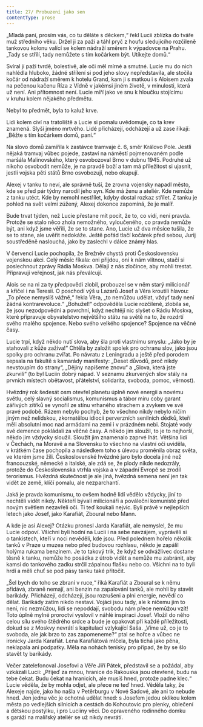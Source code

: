 ```yaml
---
title: 27/ Probuzení jako sen
contentType: prose
---
```


<section>

„Mladá paní, prosím vás, co tu děláte s děckem,“ řekl Lucii zblízka do tváře muž středního věku. Držel ji za paži a táhl pryč z houfu sledujícího rozčileně tankovou kolonu valící se kolem nádraží směrem k výpadovce na Prahu. „Tady se střílí, tady nemůžete s tím kočárkem být. Utíkejte domů.“

Svíral jí paži tvrdě, bolestivě, ale oči měl mírné a smutné. Lucie mu do nich nahlédla hluboko, žádné střílení si pod jeho slovy nepředstavila, ale stočila kočár od nádraží směrem k hotelu Grand, kam ji s matkou i s Aloisem zvala na pečenou kačenu Ríza z Vídně v jakémsi jiném životě, v minulosti, která už není. Ani přítomnost není. Lucie míří jako ve snu k hloučku stojícímu v kruhu kolem nějakého předmětu.

Nebyl to předmět, byla to kaluž krve.

Lidi kolem civí na tratoliště a Lucie si pomalu uvědomuje, co ta krev znamená. Slyší jméno mrtvého. Lidé přicházejí, odcházejí a už zase říkají: „Běžte s tím kočárkem domů, paní.“

Na slovo domů zamířila k zastávce tramvaje č. 6, směr Královo Pole. Jestli nějaká tramvaj vůbec pojede, zastaví na náměstí pojmenovaném podle maršála Malinovského, který osvobozoval Brno v dubnu 1945. Podruhé už nikoho osvobodit nemůže, je na pravdě boží a tam má příležitost si ujasnit, jestli vojska pěti států Brno osvobozují, nebo okupují.

Alexej v tanku to neví, ale správně tuší, že zrovna vojensky napadl město, kde se před pár týdny narodil jeho syn. Kde má ženu a ateliér. Kde nemůže z tanku utéct. Kde by nemohl nestřílet, kdyby dostal rozkaz střílet. Z tanku je pohled na svět velmi zúžený, Alexej dokonce zapomíná, že je malíř.

</section>

<section>

Bude trvat týden, než Lucie přestane mít pocit, že to, co vidí, není pravda. Protože se stalo něco zhola nemožného, vyloučeného, co pravda nemůže být, ani když jsme věřili, že se to stane. Ano, Lucie už dva měsíce tušila, že se to stane, ale uvěřit nedokáže. Ještě pořád tlačí kočárek před sebou, Jurij soustředěně naslouchá, jako by zaslechl v dálce známý hlas.

</section>

<section>

V červenci Lucie pochopila, že Brežněv chystá proti Československu vojenskou akci. Celý měsíc říkala: oni přijdou, oni k nám vlítnou, stačí si poslechnout zprávy Rádia Moskva. Dělají z nás zločince, aby mohli trestat. Připravují veřejnost, jak nás převálcují.

Alois se na ni za ty předpovědi zlobil, probouzel se v něm starý milicionář a křičel i na Teresii. O poschodí výš u Lazarů Josef a Věra kroutili hlavou: „To přece nemyslíš vážně,“ řekla Věra, „to nemůžou udělat, vždyť tady není žádná kontrarevoluce.“ „Bohužel!“ odpověděla Lucie rozčileně, zlobila se, že jsou nezodpovědní a povrchní, když nechtějí nic slyšet o Rádiu Moskva, které připravuje obyvatelstvo největšího státu na světě na to, že rozdrtí svého malého spojence. Nebo svého velkého spojence? Spojence na věčné časy.

</section>

<section>

Lucie trpí, když někdo nutí slova, aby šla proti vlastnímu smyslu: „Jako by je stahovali z kůže zaživa!“ Chtěla by založit spolek pro ochranu slov, jako jsou spolky pro ochranu zvířat. Po návratu z Leningradu a ještě před porodem sepsala na fakultě s kamarády manifesty: „Deset důvodů, proč nikdy nevstoupím do strany“, „Dějiny napíšeme znovu“ a „Slova, která jste zkurvili“ (to byl Luciin dobrý nápad. V seznamu zkurvených slov stály na prvních místech obětavost, přátelství, solidarita, svoboda, pomoc, věrnost).

Hvězdný rok šedesát osm otevřel planetu úplně nové energii a novému světlu, celý slavný socialismus, komunismus a tábor míru coby garant zářivých zítřků se vynořil ze stínu vrhaného strachem a zvykem ve své pravé podobě. Rázem nebylo pochyb, že to všechno nikdy nebylo ničím jiným než nelidskou, zkornatělou idiocií perverzních senilních dědků, kteří měli absolutní moc nad armádami na zemi i v prázdném nebi. Stojaté vody své demence pokládali za věčné časy. A někdo jim sloužil, to je to nejhorší, někdo jim vždycky sloužil. Sloužit jim znamenalo zaprvé lhát. Většina lidí v Čechách, na Moravě a na Slovensku to všechno na vlastní oči uviděla, v krátkém čase pochopila a následkem toho s úlevou proměnila obraz světa, ve kterém jsme žili. Československé hvězdné jaro bylo docela jiné než francouzské, německé a italské, ale zdá se, že plody nikde nedozrály, protože do Československa vtrhla vojska a v západní Evropě se zrodil terorismus. Hvězdná skutečnost je ale jiná, hvězdná semena není jen tak vidět ze země, klíčí pomalu, ale nezparchantí.

</section>

<section>

Jaká je pravda komunismu, to ovšem hodně lidí vědělo vždycky, jiní to nechtěli vidět nikdy. Někteří bývalí milicionáři a pováleční komunisté před novým světlem nezavřeli oči. Ti teď koukali nejvíc. Byli právě v nejlepších letech jako Josef, jako Karafiát, Zboural nebo Mann.

A kde je asi Alexej? Otázku pronesl Jarda Karafiát, ale nemyslel, že mu Lucie odpoví. Všichni byli hodní na Lucii i na sebe navzájem, vyprávěli si o tankistech, kteří v noci nevěděli, kde jsou. Před polednem hořelo několik tanků v Praze u muzea nebo před budovou rozhlasu, někdo je zapálil holýma rukama benzinem. Je to takový trik, že když se odvážlivec dostane těsně k tanku, nemůže ho posádka z útrob vidět a nemůže mu zabránit, aby kamsi do tankového zadku strčil zápalnou flašku nebo co. Všichni na to byli hrdí a měli chuť se pod pásy tanku také přitočit.

„Šel bych do toho se zbraní v ruce,“ říká Karafiát a Zboural se k němu přidává, zbraně nemají, ani benzin na zapalování tanků, ale mohli by stavět barikády. Přicházejí, odcházejí, jsou rozrušeni a plni energie, nevědí co dělat. Barikády zatím nikdo nestaví. Vojáci jsou tady, ale k ničemu jim to není, nic nezmůžou, lidi se nepoddají, svobodu nám přece nemůžou vzít! Toto úplně mylné proroctví vyslovil v náhlé inspiraci Josef. Vložil do něho celou sílu svého štědrého srdce a bude je opakovat při každé příležitosti, dokud se z Moskvy nevrátí s kapitulací vzlykající Saša. „Víme už, co je to svoboda, ale jak brzo to zas zapomeneme?“ ptal se hořce a vůbec ne ironicky Jarda Karafiát. Lena Karafiátová mlčela, byla tichá jako pěna, neklapala ani podpatky. Měla na nohách tenisky pro případ, že by se šlo stavět ty barikády.

</section>

<section>

Večer zatelefonoval Josefovi a Věře Jiří Pátek, představil se a požádal, aby vzkázali Lucii: „Přijeď za mnou, hranice do Rakouska jsou otevřené, budu na tebe čekat. Budu čekat na hranicích, ale musíš hned, protože padne klec.“ Lucie věděla, že by mohla odjet, ale přece ne teď hned. Věděla taky, že Alexeje najde, jako ho našla v Petěrburgu v Nové Sadové, ale ani to nebude hned. Jen jednu věc je ochotná udělat hned: s Josefem jedou oklikou kolem města po vedlejších silnicích a cestách do Kohoutovic pro plenky, oblečení a dětskou postýlku, i pro Luciiny věci. Do opraveného rodinného domku s garáží na malířský ateliér se už nikdy nevrátí.

</section>
